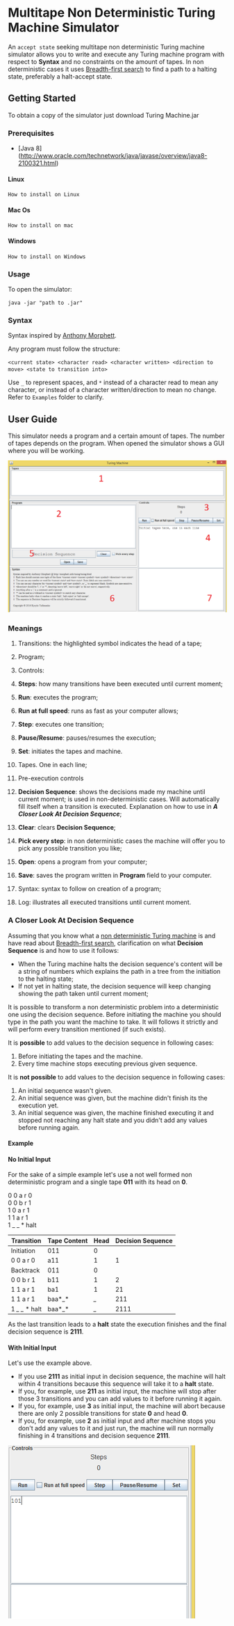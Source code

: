 # Multitape Non Deterministic Turing Machine Simulator
An ```accept state``` seeking multitape non deterministic Turing machine simulator allows you to write and execute any Turing machine program with respect to **Syntax** and no constraints on the amount of tapes. In non deterministic cases it uses [Breadth-first search](https://en.wikipedia.org/wiki/Breadth-first_search) to find a path to a halting state, preferably a halt-accept state.

## Getting Started
To obtain a copy of the simulator just download Turing Machine.jar

### Prerequisites
* [Java 8] (http://www.oracle.com/technetwork/java/javase/overview/java8-2100321.html)

#### Linux

```
How to install on Linux
```

#### Mac Os

```
How to install on mac
```

#### Windows

```
How to install on Windows
```

### Usage
To open the simulator:

```
java -jar "path to .jar"
```

### Syntax
Syntax inspired by [Anthony Morphett](http://morphett.info/turing/turing.html).

Any program must follow the structure:

 ```
 <current state> <character read> <character written> <direction to move> <state to transition into>
 ```
Use ```_``` to represent spaces, and ```*``` instead of a character read to mean any character, or instead of a character written/direction to mean no change. Refer to ```Examples``` folder to clarify.


## User Guide

This simulator needs a program and a certain amount of tapes. The number of tapes depends on the program. 
When opened the simulator shows a GUI where you will be working.

![Alt text](Images/turingmachine.png?raw=true)

### Meanings

1. Transitions: the highlighted symbol indicates the head of a tape;
2. Program;
3. Controls:

 1. **Steps**: how many transitions have been executed until current moment;
 2. **Run**: executes the program;
 3. **Run at full speed**: runs as fast as your computer allows;
 4. **Step**: executes one transition;
 5. **Pause/Resume**: pauses/resumes the execution;
 6. **Set**: initiates the tapes and machine.

4. Tapes. One in each line;
5. Pre-execution controls

 1. **Decision Sequence**: shows the decisions made my machine until current moment; is used in non-deterministic cases. Will automatically fill itself when a transition is executed. Explanation on how to use in ***A Closer Look At Decision Sequence***;
 2. **Clear**: clears **Decision Sequence**;
 3. **Pick every step**: in non deterministic cases the machine will offer you to pick any possible transition you like;
 4. **Open**: opens a program from your computer;
 5. **Save**: saves the program written in **Program** field to your computer.
 
6. Syntax: syntax to follow on creation of a program;
7. Log: illustrates all executed transitions until current moment.

### A Closer Look At Decision Sequence

Assuming that you know what a [non deterministic Turing machine](https://en.wikipedia.org/wiki/Non-deterministic_Turing_machine) is and have read about [Breadth-first search](https://en.wikipedia.org/wiki/Breadth-first_search), clarification on what **Decision Sequence** is and how to use it follows:

* When the Turing machine halts the decision sequence's content will be a string of numbers which explains the path in a tree from the initiation to the halting state;
* If not yet in halting state, the decision sequence will keep changing showing the path taken until current moment;

It is possible to transform a non deterministic problem into a deterministic one using the decision sequence.
Before initiating the machine you should type in the path you want the machine to take. It will follows it strictly and will perform every transition mentioned (if such exists).

It is **possible** to add values to the decision sequence in following cases:
1. Before initiating the tapes and the machine.
2. Every time machine stops executing previous given sequence.

It is **not possible** to add values to the decision sequence in following cases:
1. An initial sequence wasn't given.
2. An initial sequence was given, but the machine didn't finish its the execution yet.
3. An initial sequence was given, the machine finished executing it and stopped not reaching any halt state and you didn't add any values before running again.

#### Example

#### No Initial Input

For the sake of a simple example let's use a not well formed non deterministic program and a single tape **011** with its head on **0**.

0 0 a r 0  
0 0 b r 1  
1 0 a r 1  
1 1 a r 1  
1 _ _ * halt  

Transition | Tape Content | Head | Decision Sequence
---------- | ------------ | ---- | -----------------
Initiation | 011          | 0    |
0 0 a r 0  | a11          | 1    | 1
Backtrack  | 011          | 0    |
0 0 b r 1  | b11          | 1    | 2
1 1 a r 1  | ba1          | 1    | 21
1 1 a r 1  | baa*_*       | *_*  | 211 
1 *_* *_* * halt | baa*_* | *_*  | 2111

As the last transition leads to a **halt** state the execution finishes and the final decision sequence is **2111**.

#### With Initial Input

Let's use the example above.

* If you use **2111** as initial input in decision sequence, the machine will halt within 4 transitions because this sequence will take it to a **halt** state.
* If you, for example, use **211** as initial input, the machine will stop after those 3 transitions and you can add values to it before running it again.
* If you, for example, use **3** as initial input, the machine will abort because there are only 2 possible transitions for state **0** and head **0**.
* If you, for example, use **2** as initial input and after machine stops you don't add any values to it and just run, the machine will run normally finishing in 4 transitions and decision sequence **2111**.






![Alt text](Images/add_fitas.png?raw=true)
